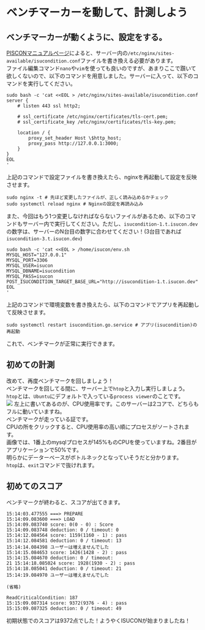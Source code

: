 # ベンチマーカーを動して、計測しよう

## ベンチマーカーが動くように、設定をする。
[PISCONマニュアルページ](https://piscon.trap.jp/manual)によると、サーバー内の`/etc/nginx/sites-available/isucondition.conf`ファイルを書き換える必要があります。  
ファイル編集コマンド`nano`や`vim`を使っても良いのですが、あまりここで躓いて欲しくないので、以下のコマンドを用意しました。サーバーに入って、以下のコマンドを実行してください。
```shell
sudo bash -c 'cat <<EOL > /etc/nginx/sites-available/isucondition.conf
server {
    # listen 443 ssl http2;

    # ssl_certificate /etc/nginx/certificates/tls-cert.pem;
    # ssl_certificate_key /etc/nginx/certificates/tls-key.pem;

    location / {
        proxy_set_header Host \$http_host;
        proxy_pass http://127.0.0.1:3000;
    }
}
EOL
'
```
上記のコマンドで設定ファイルを書き換えたら、nginxを再起動して設定を反映させます。
```shell
sudo nginx -t # 先ほど変更したファイルが、正しく読み込めるかチェック
sudo systemctl reload nginx # Nginxの設定を再読み込み
```

また、今回はもう1つ変更しなければならないファイルがあるため、以下のコマンドもサーバー内で実行してください。ただし、`isucondition-1.t.isucon.dev`の数字は、サーバーのN台目の数字に合わせてください！(3台目であれば`isucondition-3.t.isucon.dev`)  
```shell
sudo bash -c 'cat <<EOL > /home/isucon/env.sh 
MYSQL_HOST="127.0.0.1"
MYSQL_PORT=3306
MYSQL_USER=isucon
MYSQL_DBNAME=isucondition
MYSQL_PASS=isucon
POST_ISUCONDITION_TARGET_BASE_URL="http://isucondition-1.t.isucon.dev"
EOL
'
```

上記のコマンドで環境変数を書き換えたら、以下のコマンドでアプリを再起動して反映させます。
```shell
sudo systemctl restart isucondition.go.service # アプリ(isucondition)の再起動
```

これで、ベンチマークが正常に実行できます。

## 初めての計測
改めて、再度ベンチマークを回しましょう！  
ベンチマークを回してる間に、サーバー上で`htop`と入力し実行しましょう。  
`htop`とは、`Ubuntu`にデフォルトで入っている`process viewer`のことです。  
![](3-img/img.png)
左上に書いてあるのが、CPU使用率です。このサーバーは2コアで、どちらもフルに動いていますね。  
ベンチマークが走っている証です。  
CPUの所をクリックすると、CPU使用率の高い順にプロセスがソートされます。  
画像では、1番上のmysqlプロセスが145%ものCPUを使っていますね。2番目がアプリケーションで50%です。  
明らかにデーターベースがボトルネックとなっていそうだと分かります。  
`htop`は、`exit`コマンドで抜けれます。

## 初めてのスコア
ベンチマークが終わると、スコアが出てきます。
```
15:14:03.477555 ===> PREPARE 
15:14:09.083600 ===> LOAD 
15:14:09.083740 score: 0(0 - 0) : Score 
15:14:09.083748 deduction: 0 / timeout: 0 
15:14:12.084564 score: 1159(1160 - 1) : pass 
15:14:12.084581 deduction: 0 / timeout: 13 
15:14:14.084398 ユーザーは増えませんでした 
15:14:15.084653 score: 1426(1428 - 2) : pass 
15:14:15.084670 deduction: 0 / timeout: 
21 15:14:18.085024 score: 1928(1930 - 2) : pass 
15:14:18.085041 deduction: 0 / timeout: 21 
15:14:19.084970 ユーザーは増えませんでした 

(省略)

ReadCriticalCondition: 187 
15:15:09.087314 score: 9372(9376 - 4) : pass 
15:15:09.087325 deduction: 0 / timeout: 49
```
初期状態でのスコアは9372点でした！ようやくISUCONが始まりましたね！
